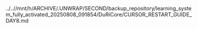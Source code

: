 ../..//mnt/h/ARCHIVE/.UNWRAP/SECOND/backup_repository/learning_system_fully_activated_20250808_091854/DuRiCore/CURSOR_RESTART_GUIDE_DAY8.md